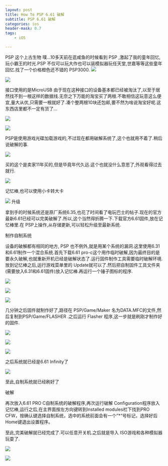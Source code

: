 ```yaml
---
layout: post
title: How To PSP 6.61 破解
subtitle: PSP 6.61 破解
categories: ios
header-mask: 0.7
tags: 
    - iOS

---
```


PSP 这个上古生物 噗...10多天前在逛咸鱼的时候看到 PSP ,激起了我的童年回忆,玩小霸王的时光.PSP 不仅可以玩大作也可以装模拟器玩任天堂,世嘉等等这些童年回忆.找了一个价格橙色还不错的 PSP3000.
![](/images/post/psp/764772-c04948e482fc3c2c.jpg)


![](/images/post/psp/764772-43548624f0ea398a.jpg)


接口使用的是MicroUSB 由于现在这种接口的设备基本都已经被淘汰了,以至于居然找不到一根这样的数据线.无奈之下万能的淘宝买了两根.不敢相信这玩意这么便宜,量大从优,只需要一根就好了.凑个整两根10块还包邮,要不然为啥说淘宝好呢.这东西店里都不一定有货了...

![](/images/post/psp/764772-d987953170e45bd5.jpg)

![](/images/post/psp/764772-733251f477732599.jpg)

PSP是使用游戏光碟加载游戏的,不过现在都用破解系统了,这个也就用不着了.稍后说破解的事.

![](/images/post/psp/764772-c4b9ec5a7708ed20.jpg)

买的这个是卖家11年买的,但是毕竟年代久远.这个也就没什么意思了,外观看得过去就行.

![](/images/post/psp/764772-e397ae3e6c663cdb.jpg)

记忆棒,也可以使用小卡转大卡

![](/images/post/psp/764772-2f56032a9b619a6f.jpg)
升级

拿到手的时候系统还是原厂系统6.35,也花了时间看了电玩巴士的帖子.现在的官方最新6.61已经可以完美破解了.所以,这个当然得折腾一下.下载官方6.61固件,放在记忆棒里.在 PSP上操作,从存储更新,可以轻松升级至最新系统.

制作自制系统

设备的破解都有相同的地方, PSP 也不例外,就是用某个系统的漏洞.这里使用6.31和6.61制作一个混合系统.首先下载6.61 pro-c这个用作临时破解,因为最终目的是要永久破解,也就重新开机已经是破解状态了.运行固件制作工具需要临时破解环境.放到记忆棒之后,运行游戏菜单里的 Update就可以了.然后把自制固件工具文件夹(需要放入6.31和6.61固件)放入记忆棒.再运行一个锤子图标的程序.

![](/images/post/psp/764772-65a9e669740818d3.jpg)

![](/images/post/psp/764772-dc64b1e73b971fd3.jpg)

![](/images/post/psp/764772-cd111adc1c9c341f.jpg)

几分钟之后固件就制作好了,路径在 PSP/Game/Maker 名为DATA.MFC的文件,然后复制到PSP/Game/FLASHER .之后运行 Flasher 程序,这一步就是刷刚才制作好的固件.

![](/images/post/psp/764772-6e31f2d61ca55667.jpg)

![](/images/post/psp/764772-fd19e9ffd7d53ffe.jpg)

![](/images/post/psp/764772-cb72d3247d08013f.jpg)

之后系统就已经是6.61 Infinity了

![](/images/post/psp/764772-7a93a4b3b3d83950.jpg)

至此,自制系统就已经刷好了

破解

再次放入6.61 PRO C自制系统的破解程序,再次运行破解 Configuration程序放入记忆棒,运行之后,在主界面按左方向键转到Installed modules栏下找到PRO CFW，按确认键选择自制系统，选中的系统前面会有一个”*“号标记，选择好后Home键退出设置程序。

至此,完美破解就已经完成了.可以任意开关机.之后就是导入 ISO游戏和各种模拟器玩耍了.

![](/images/post/psp/764772-2dfd0dfda152481e.jpg)

![](/images/post/psp/764772-440857cadd2c7620.jpg)
